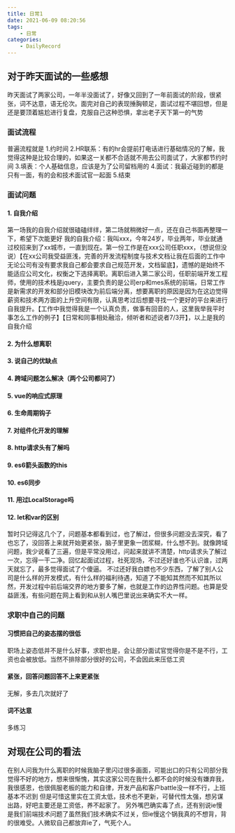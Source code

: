 ```yaml
---
title: 日常1
date: 2021-06-09 08:20:56
tags: 
    - 日常
categories:
    - DailyRecord
---
```


## 对于昨天面试的一些感想

昨天面试了两家公司，一年半没面试了，好像又回到了一年前面试的阶段，很紧张，词不达意，语无伦次。面完对自己的表现捶胸顿足，面试过程不堪回想，但是还是要顶着尴尬进行复盘，克服自己这种恐惧，拿出老子天下第一的气势

### 面试流程

普遍流程就是
 1.约时间
 2.HR联系：有的hr会提前打电话进行基础情况的了解，我觉得这种是比较合理的，如果这一关都不合适就不用去公司面试了，大家都节约时间
 3.填表：个人基础信息，应该是为了公司留档用的
 4.面试：我最近碰到的都是只有一面，有的会和技术面试官一起面
 5.结束

### 面试问题

#### 1. 自我介绍

第一场我的自我介绍就很磕磕绊绊，第二场就稍微好一点，还在自己书面再整理一下，希望下次能更好
我的自我介绍：我叫xxx，今年24岁，毕业两年，毕业就通过校招来到了xx城市，一直到现在。第一份工作是在xxx公司任职xxx，（想说但没说）【在xx公司我受益匪浅，完善的开发流程制度与技术文档让我在后面的工作中无论公司有没有要求我自己都会要求自己规范开发，文档留底】，遗憾的是始终不能适应公司文化，权衡之下选择离职。离职后进入第二家公司，任职前端开发工程师，使用的技术栈是jquery，主要负责的是公司erp和mes系统的前端，日常工作是新需求的开发和部分旧模块改为前后端分离，想要离职的原因是因为在这边觉得薪资和技术两方面的上升空间有限，认真思考过后想要寻找一个更好的平台来进行自我提升。【工作中我觉得我是一个认真负责，做事有回音的人，这里我举我平时事怎么工作的例子】【日常和同事相处融洽，倾听者和述说者7/3开】，以上是我的自我介绍

#### 2. 为什么想离职

#### 3. 说自己的优缺点

#### 4. 跨域问题怎么解决（两个公司都问了）

#### 5. vue的响应式原理

#### 6. 生命周期钩子

#### 7. 对组件化开发的理解

#### 8. http请求头有了解吗

#### 9. es6箭头函数的this

#### 10. es6同步

#### 11. 用过LocalStorage吗

#### 12. let和var的区别

暂时只记得这几个了，问题基本都看到过，也了解过，但很多问题没去深究，看了也忘了，没回答上来就开始更紧张，脑子里更象一团浆糊，什么想不到。就像跨域问题，我少说看了三遍，但是平常没用过，问起来就讲不清楚，http请求头了解过一次，忘得一干二净。回忆起面试过程，社死现场，不过还好谁也不认识谁，过两天就忘了，最多觉得面试了个傻逼。
不过还好我白嫖也不少东西，了解了别人公司是什么样的开发模式，有什么样的福利待遇，知道了不能知其然而不知其所以然，开发过程中前后端交界的地方要多了解，也就是工作的边界性问题。也算是受益匪浅，有些问题在网上看到和从别人嘴巴里说出来确实不大一样。

### 求职中自己的问题

#### 习惯把自己的姿态摆的很低

职场上姿态低并不是什么好事，求职也是，会让部分面试官觉得你是不是不行，工资也会被放低。当然不排除部分很好的公司，不会因此来压低工资

#### 紧张，回答问题回答不上来更紧张

无解，多去几次就好了

#### 词不达意

多练习

## 对现在公司的看法

在别人问我为什么离职的时候我脑子里闪过很多画面，可能出口的只有公司部分我觉得不好的地方，想来很惭愧，其实这家公司在我什么都不会的时候没有嫌弃我，我很感恩，也很佩服老板的能力和自律，开发产品和客户battle没一样不行，上班基本不迟到
但是可惜这里实在工资太低，技术也不更新，可替代性太强，想另谋出路，好吧主要还是工资低，养不起家了。
另外嘴巴确实毒了点，还有别说ie慢是我们前端技术问题了虽然我们技术确实不过关，但ie慢这个锅我真的不想背，背的很难受。人微软自己都放弃ie了，气死个人。

